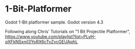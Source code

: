 # 1-Bit-Platformer
 
 Godot 1-Bit platformer sample. Godot version 4.3
 
 Following along Chris' Tutorials on "1 Bit Projectile Platformer", https://www.youtube.com/playlist?list=PLyH-qXFkNSxnil3YoRX6cTvZycGEUAphL
